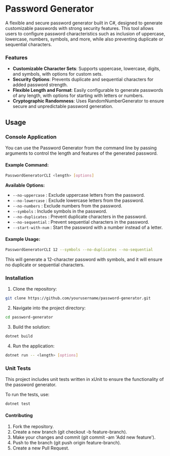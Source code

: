 # Password Generator
A flexible and secure password generator built in C#, designed to generate customizable passwords with strong security features. This tool allows users to configure password characteristics such as inclusion of uppercase, lowercase, numbers, symbols, and more, while also preventing duplicate or sequential characters.

### Features
- **Customizable Character Sets**: Supports uppercase, lowercase, digits, and symbols, with options for custom sets. 
- **Security Options**: Prevents duplicate and sequential characters for added password strength. 
- **Flexible Length and Format**: Easily configurable to generate passwords of any length, with options for starting with letters or numbers.
- **Cryptographic Randomness**: Uses RandomNumberGenerator to ensure secure and unpredictable password generation.

## Usage

### Console Application
You can use the Password Generator from the command line by passing arguments to control the length and features of the generated password.

#### Example Command:
```bash
PasswordGeneratorCLI <length> [options]
```

**Available Options:**
* ```--no-uppercase``` : Exclude uppercase letters from the password.
* ```--no-lowercase``` : Exclude lowercase letters from the password.
* ```--no-numbers``` : Exclude numbers from the password.
* ```--symbols``` : Include symbols in the password.
* ```--no-duplicates``` : Prevent duplicate characters in the password.
* ```--no-sequential``` : Prevent sequential characters in the password.
* ```--start-with-num``` : Start the password with a number instead of a letter.

#### Example Usage:
```bash
PasswordGeneratorCLI 12 --symbols --no-duplicates --no-sequential
```

This will generate a 12-character password with symbols, and it will ensure no duplicate or sequential characters.

### Installation
1. Clone the repository: 
```bash
git clone https://github.com/yourusername/password-generator.git
```
2. Navigate into the project directory:
```bash
cd password-generator
```
3. Build the solution:
```bash
dotnet build
```
4. Run the application:
```bash
dotnet run -- <length> [options]
```

### Unit Tests
This project includes unit tests written in xUnit to ensure the functionality of the password generator.

To run the tests, use:
```bash
dotnet test
```
#### Contributing
1. Fork the repository.
2. Create a new branch (git checkout -b feature-branch).
3. Make your changes and commit (git commit -am 'Add new feature').
4. Push to the branch (git push origin feature-branch).
5. Create a new Pull Request.